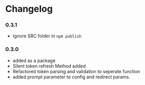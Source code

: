 # Changelog

### 0.3.1
* Ignore SRC folder in `npm publish`

### 0.3.0

* added as a package
* Silent token refresh Method added
* Refactored token parsing and validation to seperate function
* added prompt parameter to config and redirect params.
